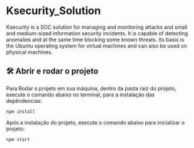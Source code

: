 # Ksecurity_Solution
Ksecurity is a SOC solution for managing and monitoring attacks and small and medium-sized information security incidents. It is capable of detecting anomalies and at the same time blocking some known threats.
Its basis is the Ubuntu operating system for virtual machines and can also be used on physical machines.
<br>

## 🛠️ Abrir e rodar o projeto
Para Rodar o projeto em sua máquina, dentro da pasta raiz do projeto, execute o comando abaixo no terminal, para a instalação das depêndencias:
```
npm install
```
Após a instalação do projeto, execute o comando abaixo para inicializar o projeto:
```
npm start
```
<br>
